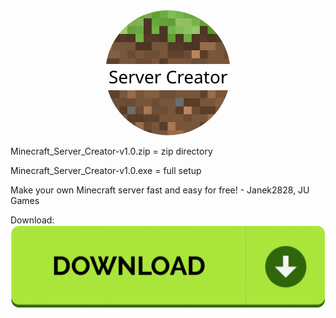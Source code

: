 <center><img src='icon.png' height='200px' style='border-radius: 200px;'/></center>


Minecraft_Server_Creator-v1.0.zip = zip directory

Minecraft_Server_Creator-v1.0.exe = full setup

Make your own Minecraft server fast and easy for free! - Janek2828, JU Games

Download:
[![](button.png)]([https://github.com/user/repository/subscription](https://github.com/Janek2828/Minecraft-Server-Creator/tree/files))
